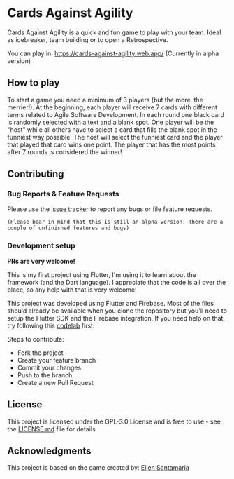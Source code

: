 # Cards Against Agility

Cards Against Agility is a quick and fun game to play with your team. Ideal as icebreaker, team building or to open a Retrospective.

You can play in: https://cards-against-agility.web.app/ (Currently in alpha version)

## How to play

To start a game you need a minimum of 3 players (but the more, the merrier!). At the beginning, each player will receive 7 cards with different terms related to Agile Software Development. In each round one black card is randomly selected with a text and a blank spot. One player will be the "host" while all others have to select a card that fills the blank spot in the funniest way possible. The host will select the funniest card and the player that played that card wins one point. The player that has the most points after 7 rounds is considered the winner!

## Contributing

### Bug Reports & Feature Requests

Please use the [issue tracker](https://github.com/marcelomhc/cards-against-agility/issues) to report any bugs or file feature requests.

`(Please bear in mind that this is still an alpha version. There are a couple of unfinished features and bugs)`

### Development setup

**PRs are very welcome!**

This is my first project using Flutter, I'm using it to learn about the framework (and the Dart language). I appreciate that the code is all over the place, so any help with that is very welcome!

This project was developed using Flutter and Firebase. Most of the files should already be available when you clone the repository but you'll need to setup the Flutter SDK and the Firebase integration. If you need help on that, try following this [codelab](https://codelabs.developers.google.com/codelabs/friendlyeats-flutter#0) first.

Steps to contribute:
- Fork the project
- Create your feature branch
- Commit your changes
- Push to the branch
- Create a new Pull Request

## License

This project is licensed under the GPL-3.0 License and is free to use - see the [LICENSE.md](LICENSE.md) file for details

## Acknowledgments

This project is based on the game created by: [Ellen Santamaria](https://www.linkedin.com/in/ellen-santamaria-tiffon)
